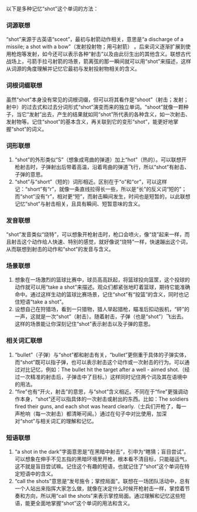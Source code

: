 以下是多种记忆“shot”这个单词的方法：

### 词源联想
“shot”来源于古英语“sceot”，最初与射箭动作相关，意思是“a discharge of a missile; a shot with a bow”（发射投射物；用弓射箭） 。后来词义逐渐扩展到使用枪炮等发射，如今还可以表示各种“射击”以及由此衍生出的其他含义。联想古代战场上，弓箭手拉弓射箭的场景，箭离弦的那一瞬间就可以用“shot”来描述，这样从词源的角度理解并记忆它最初与发射投射物相关的含义。

### 词根词缀联想
虽然“shot”本身没有常见的词根词缀，但可以将其看作是“shoot”（射击；发射；射中）的过去式和过去分词形式“shot”演变而来的独立单词。“shoot”就像一颗种子，当它“发射”出去，产生的结果就如同“shot”所代表的各种含义，如一次射击、发射物等。记住“shoot”的基本含义，再关联到它的变形“shot”，能更好地掌握“shot”的词义。

### 词形联想
1. “shot”的外形类似“S”（想象成弯曲的弹道）加上“hot”（热的）。可以联想开枪射击时，子弹射出后带着高温，沿着弯曲的弹道飞行，所以“shot”有射击、子弹的意思。
2. “shot”与“short”（短的）词形相近。区别在于“o”和“or”，可以这样记：“short”有“r”，就像一条直线拉得长一些，所以是“长”的反义词“短的”；而“shot”没有“r”，相对更“短”，而射击瞬间发生，时间也是短暂的，以此联想记忆“shot”与射击相关，且具有瞬间、短暂意味的含义。

### 发音联想
“shot”发音类似“烧特”，可以想象开枪射击时，枪口会喷火，像“烧”起来一样，而且射击这个动作给人快速、特别的感觉，就好像说“烧特”一样，快速蹦出这个词，从而联想到射击的动作和“shot”的发音与含义。

### 场景联想
1. 想象在一场激烈的篮球比赛中，球员高高跃起，将篮球投向篮筐，这个投球的动作就可以用“take a shot”来描述。观众们都紧张地盯着篮球，期待它能准确命中。通过这样生动的篮球比赛场景，记住“shot”有“投篮”的含义，同时也记住短语“take a shot”。
2. 设想自己在狩猎场，看到一只猎物，猎人举起猎枪，瞄准后扣动扳机，“砰”的一声，这就是一次“shot”（射击）。随着射击，子弹（也是“shot”）飞出去。这样的场景能让你深刻记住“shot”表示射击以及子弹的意思。

### 相关词汇联想
1. “bullet”（子弹）与“shot”都和射击有关，“bullet”更侧重于具体的子弹实体，而“shot”既可以指子弹，也可以表示射击这个动作或一次射击的行为。可以通过对比记忆，例如：The bullet hit the target after a well - aimed shot.（经过一次精准的射击后，子弹击中了目标。）这样同时记住两个词及其在语境中的用法。
2. “fire”也有“开火，射击”的意思，与“shot”含义相近。不同在于“fire”更强调动作本身，“shot”还可以指具体的一次射击或射出的东西。比如：The soldiers fired their guns, and each shot was heard clearly.（士兵们开枪了，每一声枪响（每一次射击）都清晰可闻。）通过在句子中对比使用，加深对“shot”与相关词汇的理解和记忆。

### 短语联想
1. “a shot in the dark”字面意思是“在黑暗中射击”，引申为“瞎猜；盲目尝试”。可以想象在伸手不见五指的黑暗环境里开枪，根本看不清目标，只能碰运气，这不就是盲目尝试嘛。记住这个有趣的短语，也就记住了“shot”这个单词在特定短语中的含义。
2. “call the shots”意思是“发号施令；掌控局面”。联想在一场团队活动中，总有一个人站出来指挥大家怎么做，就像在决定什么时候开枪射击一样，掌控着节奏和方向，所以用“call the shots”来表示掌控局面。通过理解和记忆这些短语，能更全面地掌握“shot”这个单词的用法和含义。 